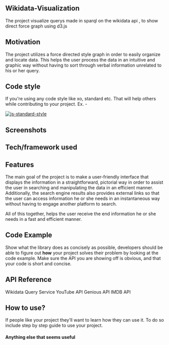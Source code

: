 ## Wikidata-Visualization
The project visualize querys made in sparql on the wikidata api , to show direct force graph using d3.js 


## Motivation
The project utilizes a force directed style graph in order to easily organize and locate data. This helps the user process the data in an intuitive and graphic way without having to sort through verbal information unrelated to his or her query.
## Code style
If you're using any code style like xo, standard etc. That will help others while contributing to your project. Ex. -

[![js-standard-style](https://img.shields.io/badge/code%20style-standard-brightgreen.svg?style=flat)](https://github.com/feross/standard)
 
## Screenshots

## Tech/framework used

## Features
The main goal of the project is to make a user-friendly interface that displays the information in a straightforward, pictorial way in order to assist the user in searching and manipulating the data in an efficient manner. Additionally, the search engine results also provides external links so that the user can access information he or she needs in an instantaneous way without having to engage another platform to search. 

All of this together, helps the user receive the end information he or she needs in a fast and efficient manner.

## Code Example
Show what the library does as concisely as possible, developers should be able to figure out **how** your project solves their problem by looking at the code example. Make sure the API you are showing off is obvious, and that your code is short and concise.

## API Reference

Wikidata Query Service
YouTube API
Genious API
IMDB API

## How to use?
If people like your project they’ll want to learn how they can use it. To do so include step by step guide to use your project.

#### Anything else that seems useful

